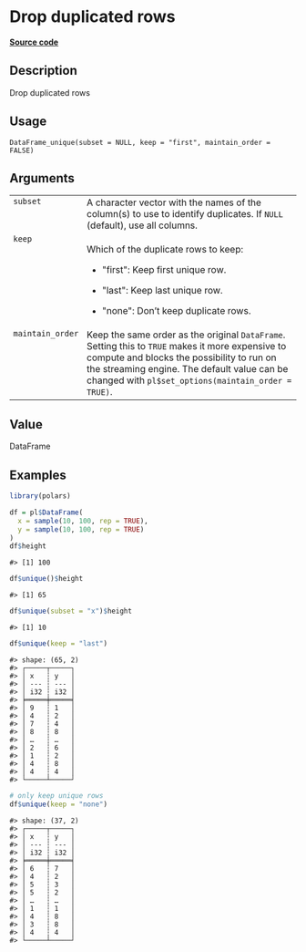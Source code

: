 
# Drop duplicated rows

[**Source code**](https://github.com/pola-rs/r-polars/tree/main/R/dataframe__frame.R#L409)

## Description

Drop duplicated rows

## Usage

<pre><code class='language-R'>DataFrame_unique(subset = NULL, keep = "first", maintain_order = FALSE)
</code></pre>

## Arguments

<table>
<tr>
<td style="white-space: nowrap; font-family: monospace; vertical-align: top">
<code id="DataFrame_unique_:_subset">subset</code>
</td>
<td>
A character vector with the names of the column(s) to use to identify
duplicates. If <code>NULL</code> (default), use all columns.
</td>
</tr>
<tr>
<td style="white-space: nowrap; font-family: monospace; vertical-align: top">
<code id="DataFrame_unique_:_keep">keep</code>
</td>
<td>

Which of the duplicate rows to keep:

<ul>
<li>

"first": Keep first unique row.

</li>
<li>

"last": Keep last unique row.

</li>
<li>

"none": Don’t keep duplicate rows.

</li>
</ul>
</td>
</tr>
<tr>
<td style="white-space: nowrap; font-family: monospace; vertical-align: top">
<code id="DataFrame_unique_:_maintain_order">maintain_order</code>
</td>
<td>
Keep the same order as the original <code>DataFrame</code>. Setting this
to <code>TRUE</code> makes it more expensive to compute and blocks the
possibility to run on the streaming engine. The default value can be
changed with <code>pl$set_options(maintain_order = TRUE)</code>.
</td>
</tr>
</table>

## Value

DataFrame

## Examples

``` r
library(polars)

df = pl$DataFrame(
  x = sample(10, 100, rep = TRUE),
  y = sample(10, 100, rep = TRUE)
)
df$height
```

    #> [1] 100

``` r
df$unique()$height
```

    #> [1] 65

``` r
df$unique(subset = "x")$height
```

    #> [1] 10

``` r
df$unique(keep = "last")
```

    #> shape: (65, 2)
    #> ┌─────┬─────┐
    #> │ x   ┆ y   │
    #> │ --- ┆ --- │
    #> │ i32 ┆ i32 │
    #> ╞═════╪═════╡
    #> │ 9   ┆ 1   │
    #> │ 4   ┆ 2   │
    #> │ 7   ┆ 4   │
    #> │ 8   ┆ 8   │
    #> │ …   ┆ …   │
    #> │ 2   ┆ 6   │
    #> │ 1   ┆ 2   │
    #> │ 4   ┆ 8   │
    #> │ 4   ┆ 4   │
    #> └─────┴─────┘

``` r
# only keep unique rows
df$unique(keep = "none")
```

    #> shape: (37, 2)
    #> ┌─────┬─────┐
    #> │ x   ┆ y   │
    #> │ --- ┆ --- │
    #> │ i32 ┆ i32 │
    #> ╞═════╪═════╡
    #> │ 6   ┆ 7   │
    #> │ 4   ┆ 2   │
    #> │ 5   ┆ 3   │
    #> │ 5   ┆ 2   │
    #> │ …   ┆ …   │
    #> │ 1   ┆ 1   │
    #> │ 4   ┆ 8   │
    #> │ 3   ┆ 8   │
    #> │ 4   ┆ 4   │
    #> └─────┴─────┘

